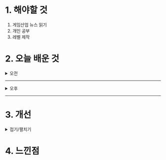 
# 1. 해야할 것

1. 게임산업 뉴스 읽기 
2. 개인 공부  
3. 레벨 제작



# 2. 오늘 배운 것

<details>
<summary>오전</summary>

## 오늘의 뉴스
### [기사: 마비노기 모바일 개발비용과 출시](https://www.inven.co.kr/webzine/news/?news=302084)
![image](https://github.com/user-attachments/assets/ffa7370c-1b28-4f67-9659-effcc7168c87)
```
마비노기가 원신처럼 PC, 모바일 멀티 플랫폼으로 나와 다시금 즐길 수 있으면 좋겠다.
이제 5년차로 개발이 들어가는 게임이라니?
정말 엄청난 게 나올거야!
까지는 아니지만 곧 만나볼 수 있다고하니 기대하고 있다.
```
</details>

****

<details>
<summary>오후</summary>

## 레벨 제작
### 얼음 던전_윈터즈엔드
![image](https://github.com/user-attachments/assets/bb3df20b-c7e6-437d-aaa6-9765259f8f04)

![image](https://github.com/user-attachments/assets/491150cb-ae3f-4de2-ad9a-798fbf00d55b)

![image](https://github.com/user-attachments/assets/40c7a35a-8e12-485d-8a74-4d6beefb6947)
```
다크소울의 요왕의 정원처럼 간단한 숏컷을 가지고 있는 레벨로 만들려고 하는데
내가 원하는 '적에게 둘러쌓인 느낌'을 주기에는 조금 부족한 것 같다.
숏컷은 그대로 가고
던전을 둘러볼 수 있는 방식으로 만들면 될 것 같은데 좋은 생각이 나질 않는다.
일단 만들면서 고쳐야할듯?
```
</details>

****


# 3. 개선


<details>
<summary>접기/펼치기</summary>


</details>



# 4. 느낀점


